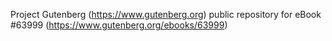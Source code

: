 Project Gutenberg (https://www.gutenberg.org) public repository for
eBook #63999 (https://www.gutenberg.org/ebooks/63999)
